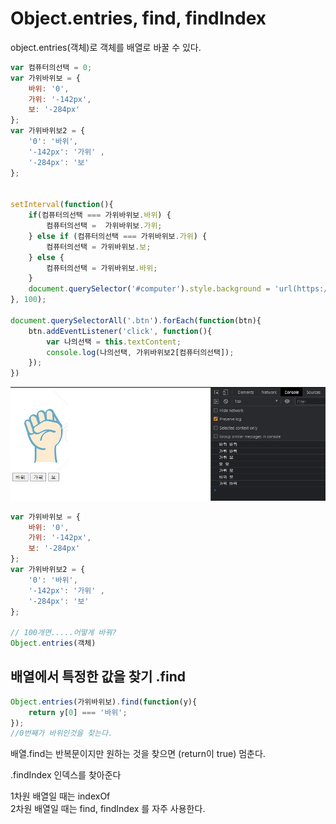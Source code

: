 # Object.entries, find, findIndex

object.entries\(객체\)로 객체를 배열로 바꿀 수 있다.

```javascript
var 컴퓨터의선택 = 0;
var 가위바위보 = {
    바위: '0',
    가위: '-142px',
    보: '-284px'
};
var 가위바위보2 = {
    '0': '바위',
    '-142px': '가위' ,
    '-284px': '보'
};


setInterval(function(){
    if(컴퓨터의선택 === 가위바위보.바위) {
        컴퓨터의선택 =  가위바위보.가위;
    } else if (컴퓨터의선택 === 가위바위보.가위) {
        컴퓨터의선택 = 가위바위보.보;
    } else {
        컴퓨터의선택 = 가위바위보.바위;
    }
    document.querySelector('#computer').style.background = 'url(https://en.pimg.jp/023/182/267/1/23182267.jpg)' + 컴퓨터의선택 + ' 0'; 
}, 100);

document.querySelectorAll('.btn').forEach(function(btn){
    btn.addEventListener('click', function(){
        var 나의선택 = this.textContent;
        console.log(나의선택, 가위바위보2[컴퓨터의선택]);
    });
})

```

![](../.gitbook/assets/image%20%2836%29.png)



```javascript
var 가위바위보 = {
    바위: '0',
    가위: '-142px',
    보: '-284px'
};
var 가위바위보2 = {
    '0': '바위',
    '-142px': '가위' ,
    '-284px': '보'
};

// 100개면.....어떻게 바꿔?
Object.entries(객체)
```

## 배열에서 특정한 값을 찾기 .find

```javascript
Object.entries(가위바위보).find(function(y){
    return y[0] === '바위';
});
//0번째가 바위인것을 찾는다.
```

배열.find는 반복문이지만 원하는 것을 찾으면 \(return이 true\) 멈춘다.

.findIndex 인덱스를 찾아준다

1차원 배열일 때는 indexOf  
2차원 배열일 때는  find, findIndex 를 자주 사용한다.

